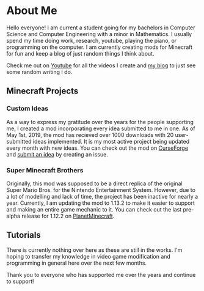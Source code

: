 # About Me

Hello everyone! I am current a student going for my bachelors in Computer Science and Computer Engineering with a minor in Mathematics. I usually spend my time doing work, research, youtube, playing the piano, or programming on the computer. I am currently creating mods for Minecraft for fun and keep a blog of just random things I think about.

Check me out on [Youtube](http://youtube.com/c/ChampionAsh5357) for all the videos I create and [my blog](https://thoughtsandexplanations.blogspot.com/) to just see some random writing I do.

## Minecraft Projects

### Custom Ideas

As a way to express my gratitude over the years for the people supporting me, I created a mod incorporating every idea submitted to me in one. As of May 1st, 2019, the mod has recieved over 1000 downloads with 20 user-submitted ideas implemented. It is my most active project being updated every month with new ideas. You can check out the mod on [CurseForge](https://minecraft.curseforge.com/projects/custom-ideas) and [submit an idea](https://github.com/ChampionAsh5357/Custom-Ideas/issues) by creating an issue.

### Super Minecraft Brothers

Originally, this mod was supposed to be a direct replica of the original Super Mario Bros. for the Nintendo Entertainment System. However, due to a lot of modelling and lack of time, the project has been inactive for nearly a year. Currently, I am updating the mod to 1.13.2 to make it easier to support and making an entire game mechanic to it. You can check out the last pre-alpha release for 1.12.2 on [PlanetMinecraft](https://www.planetminecraft.com/mod/111-super-mario-brothers-v001/).

## Tutorials

There is currently nothing over here as these are still in the works. I'm hoping to transfer my knowledge in video game modification and programming in general here over the next few months.




Thank you to everyone who has supported me over the years and continue to support!
